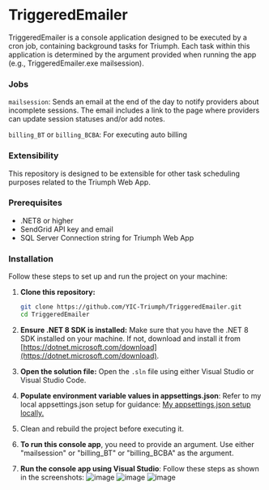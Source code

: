 # TriggeredEmailer

TriggeredEmailer is a console application designed to be executed by a cron job, containing background tasks for Triumph. Each task within this application is determined by the argument provided when running the app (e.g., TriggeredEmailer.exe mailsession).

### Jobs

`mailsession`: Sends an email at the end of the day to notify providers about incomplete sessions. The email includes a link to the page where providers can update session statuses and/or add notes.

`billing_BT` or `billing_BCBA`: For executing auto billing

### Extensibility

This repository is designed to be extensible for other task scheduling purposes related to the Triumph Web App.

### Prerequisites

- .NET8 or higher
- SendGrid API key and email
- SQL Server Connection string for Triumph Web App

### Installation

Follow these steps to set up and run the project on your machine:

1. **Clone this repository:**
    ```bash
    git clone https://github.com/YIC-Triumph/TriggeredEmailer.git
    cd TriggeredEmailer
    ```

2. **Ensure .NET 8 SDK is installed:**
   Make sure that you have the .NET 8 SDK installed on your machine. If not, download and install it from [https://dotnet.microsoft.com/download](https://dotnet.microsoft.com/download).

3. **Open the solution file:**
   Open the `.sln` file using either Visual Studio or Visual Studio Code.

4. **Populate environment variable values in appsettings.json**:
Refer to my local appsettings.json setup for guidance: [My appsettings.json setup locally.](https://github.com/YIC-Triumph/TriggeredEmailer/wiki/My-appsettings.json-setup-locally)

5. Clean and rebuild the project before executing it.

6. **To run this console app**, you need to provide an argument. Use either "mailsession" or "billing_BT" or "billing_BCBA" as the argument.

7. **Run the console app using Visual Studio**:
Follow these steps as shown in the screenshots:
![image](https://github.com/YIC-Triumph/TriggeredEmailer/assets/21212665/f9ef9ae3-c7d5-4c27-b48d-d2735e160217)
![image](https://github.com/YIC-Triumph/TriggeredEmailer/assets/21212665/91b1c544-24a4-4826-b587-7b464a415004)
![image](https://github.com/YIC-Triumph/TriggeredEmailer/assets/21212665/e93c6086-248c-4c04-9b59-50b81f479f80)

